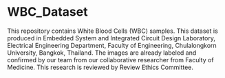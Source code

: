# WBC_Dataset
This repository contains White Blood Cells (WBC) samples. This dataset is produced in Embedded System and Integrated Circuit Design Laboratory, Electrical Engineering Department, Faculty of Engineering, Chulalongkorn University, Bangkok, Thailand.  The images are already labeled and confirmed by our team from our collaborative researcher from Faculty of Medicine. This research is reviewed by Review Ethics Committee.
